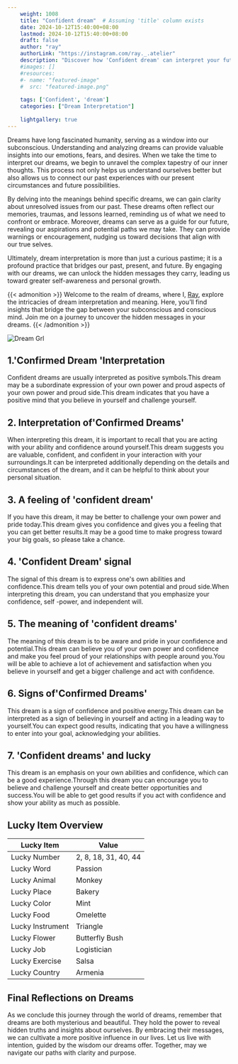 ```yaml
---
    weight: 1008
    title: "Confident dream"  # Assuming 'title' column exists
    date: 2024-10-12T15:40:00+08:00
    lastmod: 2024-10-12T15:40:00+08:00
    draft: false
    author: "ray"
    authorLink: "https://instagram.com/ray._.atelier"
    description: "Discover how 'Confident dream' can interpret your future and uncover its significant meanings in your life."
    #images: []
    #resources:
    #- name: "featured-image"
    #  src: "featured-image.png"
    
    tags: ['Confident', 'dream']
    categories: ["Dream Interpretation"]
    
    lightgallery: true
---
```

    
Dreams have long fascinated humanity, serving as a window into our subconscious. Understanding and analyzing dreams can provide valuable insights into our emotions, fears, and desires. When we take the time to interpret our dreams, we begin to unravel the complex tapestry of our inner thoughts. This process not only helps us understand ourselves better but also allows us to connect our past experiences with our present circumstances and future possibilities.

By delving into the meanings behind specific dreams, we can gain clarity about unresolved issues from our past. These dreams often reflect our memories, traumas, and lessons learned, reminding us of what we need to confront or embrace. Moreover, dreams can serve as a guide for our future, revealing our aspirations and potential paths we may take. They can provide warnings or encouragement, nudging us toward decisions that align with our true selves.

Ultimately, dream interpretation is more than just a curious pastime; it is a profound practice that bridges our past, present, and future. By engaging with our dreams, we can unlock the hidden messages they carry, leading us toward greater self-awareness and personal growth.

{{< admonition >}}
Welcome to the realm of dreams, where I, [Ray](https://instagram.com/ray._.atelier), explore the intricacies of dream interpretation and meaning. Here, you’ll find insights that bridge the gap between your subconscious and conscious mind. Join me on a journey to uncover the hidden messages in your dreams.
{{< /admonition >}}

![Dream Grl](https://cdn.pixabay.com/photo/2017/11/02/03/35/gothic-2910057_1280.jpg "Dream Grl")

## 1.'Confirmed Dream 'Interpretation
Confident dreams are usually interpreted as positive symbols.This dream may be a subordinate expression of your own power and proud aspects of your own power and proud side.This dream indicates that you have a positive mind that you believe in yourself and challenge yourself.

## 2. Interpretation of'Confirmed Dreams'
When interpreting this dream, it is important to recall that you are acting with your ability and confidence around yourself.This dream suggests you are valuable, confident, and confident in your interaction with your surroundings.It can be interpreted additionally depending on the details and circumstances of the dream, and it can be helpful to think about your personal situation.

## 3. A feeling of 'confident dream'
If you have this dream, it may be better to challenge your own power and pride today.This dream gives you confidence and gives you a feeling that you can get better results.It may be a good time to make progress toward your big goals, so please take a chance.

## 4. 'Confident Dream' signal
The signal of this dream is to express one's own abilities and confidence.This dream tells you of your own potential and proud side.When interpreting this dream, you can understand that you emphasize your confidence, self -power, and independent will.

## 5. The meaning of 'confident dreams'
The meaning of this dream is to be aware and pride in your confidence and potential.This dream can believe you of your own power and confidence and make you feel proud of your relationships with people around you.You will be able to achieve a lot of achievement and satisfaction when you believe in yourself and get a bigger challenge and act with confidence.

## 6. Signs of'Confirmed Dreams'
This dream is a sign of confidence and positive energy.This dream can be interpreted as a sign of believing in yourself and acting in a leading way to yourself.You can expect good results, indicating that you have a willingness to enter into your goal, acknowledging your abilities.

## 7. 'Confident dreams' and lucky
This dream is an emphasis on your own abilities and confidence, which can be a good experience.Through this dream you can encourage you to believe and challenge yourself and create better opportunities and success.You will be able to get good results if you act with confidence and show your ability as much as possible.

## Lucky Item Overview
| Lucky Item          | Value              |
|---------------|--------------------|
| Lucky Number        | 2, 8, 18, 31, 40, 44  |
| Lucky Word          | Passion |
| Lucky Animal        | Monkey |
| Lucky Place         | Bakery     |
| Lucky Color         | Mint     |
| Lucky Food          | Omelette      |
| Lucky Instrument    | Triangle |
| Lucky Flower        | Butterfly Bush    |
| Lucky Job           | Logistician       |
| Lucky Exercise      | Salsa  |
| Lucky Country       | Armenia    |


##  Final Reflections on Dreams

As we conclude this journey through the world of dreams, remember that dreams are both mysterious and beautiful. They hold the power to reveal hidden truths and insights about ourselves. By embracing their messages, we can cultivate a more positive influence in our lives. Let us live with intention, guided by the wisdom our dreams offer. Together, may we navigate our paths with clarity and purpose.
